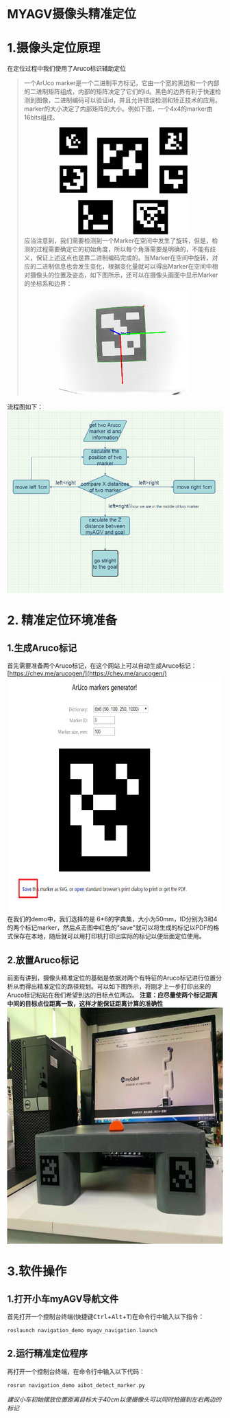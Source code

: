 # MYAGV摄像头精准定位
# 1.摄像头定位原理
在定位过程中我们使用了Aruco标识辅助定位
> 一个ArUco marker是一个二进制平方标记，它由一个宽的黑边和一个内部的二进制矩阵组成，内部的矩阵决定了它们的id。黑色的边界有利于快速检测到图像，二进制编码可以验证id，并且允许错误检测和矫正技术的应用。marker的大小决定了内部矩阵的大小。例如下图，一个4x4的marker由16bits组成。
> <div align=center><img width="300" height="250" src=./image/小车精准定位/Aruco二维码例子.jpg> </div>
>应当注意到，我们需要检测到一个Marker在空间中发生了旋转，但是，检测的过程需要确定它的初始角度，所以每个角落需要是明确的，不能有歧义，保证上述这点也是靠二进制编码完成的。当Marker在空间中旋转，对应的二进制信息也会发生变化，根据变化量就可以得出Marker在空间中相对摄像头的位置及姿态，如下图所示，还可以在摄像头画面中显示Marker的坐标系和边界：
> <div align=center><img width="300" height="250" src=./image/小车精准定位/aruco坐标边框.jpg> </div>

流程图如下：
![folwchart](./image/小车精准定位/flowchart.png)

# 2. 精准定位环境准备
## 1.生成Aruco标记
首先需要准备两个Aruco标记，在这个网站上可以自动生成Aruco标记：[https://chev.me/arucogen/](https://chev.me/arucogen/)
<img width="900" height="550" src=./image/小车精准定位/标记生成网页.png>
在我们的demo中，我们选择的是 6*6的字典集，大小为50mm，ID分别为3和4的两个标记marker，然后点击图中红色的"save"就可以将生成的标记以PDF的格式保存在本地，随后就可以用打印机打印出实际的标记以便后面定位使用。
## 2.放置Aruco标记
前面有讲到，摄像头精准定位的基础是依据对两个有特征的Aruco标记进行位置分析从而得出精准定位的路径规划。可以如下图所示，将刚才上一步打印出来的Aruco标记粘贴在我们希望到达的目标点位两边。
**注意：应尽量使两个标记距离中间的目标点位距离一致，这样才能保证距离计算的准确性**
<img width="900" height="550" src=./image/小车精准定位/标记放置.jpg>

# 3.软件操作
## 1.打开小车myAGV导航文件
 首先打开一个控制台终端(快捷键<kbd>Ctrl</kbd>+<kbd>Alt</kbd>+<kbd>T</kbd>)在命令行中输入以下指令：
```c
roslaunch navigation_demo myagv_navigation.launch
```
## 2.运行精准定位程序
再打开一个控制台终端，在命令行中输入以下代码：
```c
rosrun navigation_demo aibot_detect_marker.py
```
*建议小车初始摆放位置距离目标大于40cm以便摄像头可以同时拍摄到左右两边的标记*
